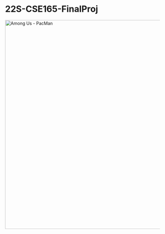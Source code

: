 # 22S-CSE165-FinalProj
<img width="680" alt="Among Us - PacMan" src="https://user-images.githubusercontent.com/25189725/167562675-2c5ef200-65ed-4bcd-b27f-6869906cfac5.png">
